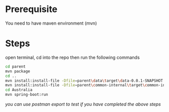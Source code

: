 # Prerequisite
You need to have maven environment (mvn)

# Steps

open terminal, cd into the repo then run the following commands
```bash
cd parent
mvn package
cd ..
mvn install:install-file -Dfile=parent\data\target\data-0.0.1-SNAPSHOT.jar -DgroupId=com.sotatek.d5 -DartifactId=data -Dversion=0.0.1-SNAPSHOT -Dpackaging=jar -DgeneratePom=true
mvn install:install-file -Dfile=parent\common-internal\target\common-internal-0.0.1-SNAPSHOT.jar -DgroupId=com.sotatek.d5 -DartifactId=common-internal -Dversion=0.0.1-SNAPSHOT -Dpackaging=jar -DgeneratePom=true
cd Australia
mvn spring-boot:run
```
*you can use postman export to test if you have completed the above steps*




